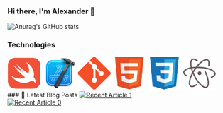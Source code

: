 ### Hi there, I'm Alexander 👋
![Anurag's GitHub stats](https://github-readme-stats.vercel.app/api?username=tambanco&show_icons=true)<br>
### Technologies
<div>
  <img src="https://raw.githubusercontent.com/devicons/devicon/master/icons/swift/swift-original.svg" title="Swift" **alt="Swift" width="75" height="75"/>
  <img src="https://github.com/devicons/devicon/blob/master/icons/xcode/xcode-original.svg" title="Xcode" **alt="Xcode" width="75" height="75"/>
  <img src="https://raw.githubusercontent.com/devicons/devicon/master/icons/git/git-original.svg" title="Git" **alt="Git" width="75" height="75"/>
  <img src="https://raw.githubusercontent.com/devicons/devicon/master/icons/html5/html5-original.svg" title="HTML5" **alt="HTML5" width="75" height="75"/>
  <img src="https://raw.githubusercontent.com/devicons/devicon/master/icons/css3/css3-original.svg" title="CSS3" **alt="CSS3" width="75" height="75"/>
  <img src="https://raw.githubusercontent.com/devicons/devicon/master/icons/atom/atom-original.svg" title="Atom" **alt="Atom" width="75" height="75"/>
</div>
### 📖 Latest Blog Posts
  <a target="_blank" href="https://github-readme-medium-recent-article.vercel.app/medium/@tambanco80/1">
  <img src="https://github-readme-medium-recent-article.vercel.app/medium/@tambanco80/1" alt="Recent Article 1"> <br>
  <a target="_blank" href="https://github-readme-medium-recent-article.vercel.app/medium/@tambanco80/0">
  <img src="https://github-readme-medium-recent-article.vercel.app/medium/@tambanco80/0" alt="Recent Article 0"> 
